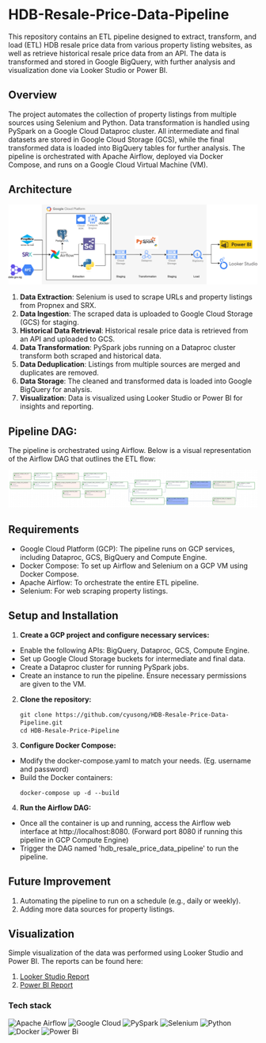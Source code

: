 # HDB-Resale-Price-Data-Pipeline

This repository contains an ETL pipeline designed to extract, transform, and load (ETL) HDB resale price data from various property listing websites, as well as retrieve historical resale price data from an API. The data is transformed and stored in Google BigQuery, with further analysis and visualization done via Looker Studio or Power BI.

## Overview
The project automates the collection of property listings from multiple sources using Selenium and Python. Data transformation is handled using PySpark on a Google Cloud Dataproc cluster. All intermediate and final datasets are stored in Google Cloud Storage (GCS), while the final transformed data is loaded into BigQuery tables for further analysis. The pipeline is orchestrated with Apache Airflow, deployed via Docker Compose, and runs on a Google Cloud Virtual Machine (VM).

## Architecture
![Architecture](./assets/architecture.png)

1. **Data Extraction**: Selenium is used to scrape URLs and property listings from Propnex and SRX.
2. **Data Ingestion**: The scraped data is uploaded to Google Cloud Storage (GCS) for staging.
3. **Historical Data Retrieval**: Historical resale price data is retrieved from an API and uploaded to GCS.
4. **Data Transformation**: PySpark jobs running on a Dataproc cluster transform both scraped and historical data.
5. **Data Deduplication**: Listings from multiple sources are merged and duplicates are removed.
6. **Data Storage**: The cleaned and transformed data is loaded into Google BigQuery for analysis.
7. **Visualization**: Data is visualized using Looker Studio or Power BI for insights and reporting.

## Pipeline DAG:
The pipeline is orchestrated using Airflow. Below is a visual representation of the Airflow DAG that outlines the ETL flow:

![Airflow DAG](./assets/airflow_dag.png)


## Requirements

- Google Cloud Platform (GCP): The pipeline runs on GCP services, including Dataproc, GCS, BigQuery and Compute Engine.
- Docker Compose: To set up Airflow and Selenium on a GCP VM using Docker Compose.
- Apache Airflow: To orchestrate the entire ETL pipeline.
- Selenium: For web scraping property listings.


## Setup and Installation
1. **Create a GCP project and configure necessary services:**
- Enable the following APIs: BigQuery, Dataproc, GCS, Compute Engine.
- Set up Google Cloud Storage buckets for intermediate and final data.
- Create a Dataproc cluster for running PySpark jobs.
- Create an instance to run the pipeline. Ensure necessary permissions are given to the VM.

2. **Clone the repository:**
    ```
    git clone https://github.com/cyusong/HDB-Resale-Price-Data-Pipeline.git
    cd HDB-Resale-Price-Pipeline
    ```

3. **Configure Docker Compose:**

- Modify the docker-compose.yaml to match your needs. (Eg. username and password)
- Build the Docker containers:
    ```
    docker-compose up -d --build
    ```

4. **Run the Airflow DAG:**
- Once all the container is up and running, access the Airflow web interface at http://localhost:8080. (Forward port 8080 if running this pipeline in GCP Compute Engine)
- Trigger the DAG named 'hdb_resale_price_data_pipeline' to run the pipeline.

## Future Improvement
1. Automating the pipeline to run on a schedule (e.g., daily or weekly).
2. Adding more data sources for property listings.

## Visualization
Simple visualization of the data was performed using Looker Studio and Power BI. The reports can be found here:
1. [Looker Studio Report](./assets/lookerstudioreport.pdf)
2. [Power BI Report](./assets//powerbireport.pdf)


### Tech stack
![Apache Airflow](https://img.shields.io/badge/Apache%20Airflow-017CEE?style=for-the-badge&logo=Apache-Airflow&logoColor=white)
![Google Cloud](https://img.shields.io/badge/Google%20Cloud-4285F4?style=for-the-badge&logo=google-cloud&logoColor=white)
![PySpark](https://img.shields.io/badge/PySpark-E25A1C?style=for-the-badge&logo=apache-spark&logoColor=white)
![Selenium](https://img.shields.io/badge/Selenium-43B02A?style=for-the-badge&logo=selenium&logoColor=white)
![Python](https://img.shields.io/badge/python-3670A0?style=for-the-badge&logo=python&logoColor=ffdd54)
![Docker](https://img.shields.io/badge/docker-%230db7ed.svg?style=for-the-badge&logo=docker&logoColor=white)
![Power Bi](https://img.shields.io/badge/power_bi-F2C811?style=for-the-badge&logo=powerbi&logoColor=black)
